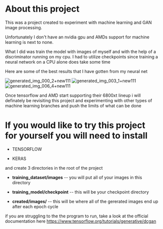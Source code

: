 # About this project

This was a project created to experiment with machine learning and GAN image processing.

Unfortunately I don't have an nvidia gpu and AMDs support for machine learning is next to none.

What I did was train the model with images of myself and with the help of a discriminator running on my cpu. I had to utilize checkpoints since training a neural network on a CPU alone does take some time

Here are some of the best results that I have gotten from my neural net

![generated_img_000_2+new111](https://user-images.githubusercontent.com/24516988/132960699-7c7dff24-3ad3-4257-bb82-5f83c59f0fa7.png)
![generated_img_003_1+new111](https://user-images.githubusercontent.com/24516988/132960703-a1a3c487-4be0-442e-b573-bd83c2b992de.png)
![generated_img_006_4+new111](https://user-images.githubusercontent.com/24516988/132960707-8d34206f-5302-40cb-8af4-3787e6ab062b.png)


Once tensorflow and AMD start supporting their 6800xt lineup i will definately be revisiting this project and experimenting with other types of machine learning branches and push the limits of what can be done

# If you would like to try this project for yourself you will need to install

* TENSORFLOW

* KERAS

and create 3 directories in the root of the project

* **training_dataset/images** -- you will put all of your images in this directory

* **training_model/checkpoint** -- this will be your checkpoint directory

* **created/images/** -- this will be where all of the gererated images end up after each epoch cycle


if you are struggling to the the program to run, take a look at the official documentation here https://www.tensorflow.org/tutorials/generative/dcgan

